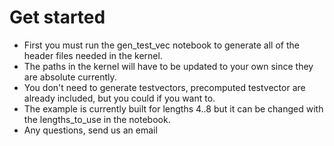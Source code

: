 # Get started

- First you must run the gen_test_vec notebook to generate all of the header files needed in the kernel.
- The paths in the kernel will have to be updated to your own since they are absolute currently.
- You don't need to generate testvectors, precomputed testvector are already included, but you could if you want to.
- The example is currently built for lengths 4..8 but it can be changed with the lengths_to_use in the notebook.
- Any questions, send us an email
